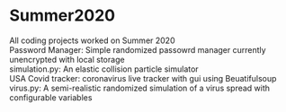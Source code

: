 # Summer2020
All coding projects worked on Summer 2020          
Password Manager: Simple randomized passowrd manager currently unencrypted with local storage          
simulation.py: An elastic collision particle simulator     
USA Covid tracker: coronavirus live tracker with gui using Beuatifulsoup      
virus.py: A semi-realistic randomized simulation of a virus spread with configurable variables    


